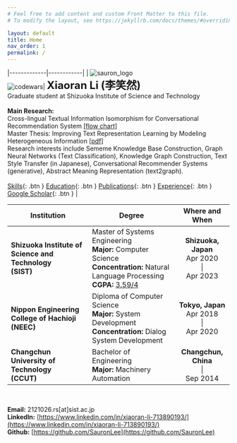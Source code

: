 ```yaml
---
# Feel free to add content and custom Front Matter to this file.
# To modify the layout, see https://jekyllrb.com/docs/themes/#overriding-theme-defaults

layout: default
title: Home
nav_order: 1
permalink: /
---
```



|-------------|------------|
| ![sauron_logo](../images/me.png) <br> ![codewars](https://www.codewars.com/users/xiaoran_li/badges/small?theme=light)| **<font size=5>Xiaoran Li (李笑然)</font>** <br> Graduate student at Shizuoka Institute of Science and Technology <br> <br> **Main Research:** <br>Cross-lingual Textual Information Isomorphism for Conversational Recommendation System [[flow chart]](./docs/education/main_research.html)<br>Master Thesis: Improving Text Representation Learning by Modeling Heterogeneous Information [[pdf]](../images/thesis.pdf) <br>Research interests include Sememe Knowledge Base Construction, Graph Neural Networks (Text Classification), Knowledge Graph Construction, Text Style Transfer (in Japanese), Conversational Recommender Systems (generative), Abstract Meaning Representation (text2graph).<br><br> <span class="fs-2"> [Skills](./docs/education/skills.html){: .btn } [Education](./docs/education.html){: .btn } [Publications](./docs/publications.html){: .btn } [Experience](./docs/experience.html){: .btn } [Google Scholar](https://scholar.google.com/citations?user=gRzyFp4AAAAJ&hl=en){: .btn }  </span> |

|Institution|Degree|Where and When|
|-------------|------------|-----------|
|**Shizuoka Institute of Science and Technology**<br>**(SIST)**|Master of Systems Engineering<br>**Major:** Computer Science<br> **Concentration:** Natural Language Processing<br>**CGPA:** [3.59/4](../docs/education/index.html)|**<center>Shizuoka, Japan</center>**<center>Apr 2020<br>  \| <br> Apr 2023</center>|
|**Nippon Engineering College of Hachioji**<br>**(NEEC)**|Diploma of Computer Science<br>**Major:** System Development <br> **Concentration:** Dialog System Development|**<center>Tokyo, Japan</center>**<center>Apr 2018<br>  \|  <br> Apr 2020</center>|
|**Changchun University of Technology**<br>**(CCUT)**|Bachelor of Engineering<br>**Major:** Machinery Automation|**<center>Changchun, China</center>**<center> \| <br> Sep 2014</center>|

<br>

**Email:** 2121026.rs[at]sist.ac.jp  
**LinkedIn:** [https://www.linkedin.com/in/xiaoran-li-713890193/](https://www.linkedin.com/in/xiaoran-li-713890193/)  
**Github:** [https://github.com/SauronLee](https://github.com/SauronLee)


<!--<video muted autoplay playsinline loop style="width:100%">
    <source src="../images/top_video.mp4" type="video/mp4" />
</video>-->
